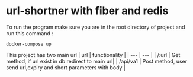 # url-shortner with fiber and redis
To run the program make sure you are in the root directory of project and run this command : 

```
docker-compose up 
```
This project has two main url
| url     | functionality |
| ---      | ---       |
| /:url | Get method, if url exist in db redirect to main url|
| /api/va1 | Post method, user send url,expiry and short parameters with body        |
